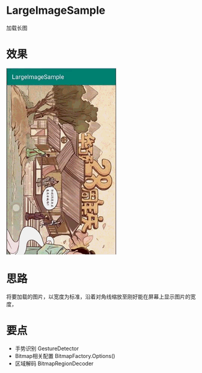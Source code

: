 # LargeImageSample
加载长图

# 效果
![image](https://github.com/CoderWalterXu/LargeImageSample/blob/master/screenshot/loadlargeImage.gif)

# 思路
将要加载的图片，以宽度为标准，沿着对角线缩放至刚好能在屏幕上显示图片的宽度，
# 要点
* 手势识别 GestureDetector
* Bitmap相关配置 BitmapFactory.Options()
* 区域解码 BitmapRegionDecoder

